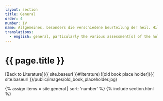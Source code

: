 ```yaml
---
layout: section
title: General
order: 4
number: IV
name: Allgemeines, besonders die verschiedene beurteilung der heil. Hildegard
translations:
  - english: general, particularly the various assessment[s] of the holy Hildegard
---
```


# {{ page.title }}
[Back to Literature]({{ site.baseurl }}#literature)
![old book place holder]({{ site.baseurl }}/public/images/old_book_placeholder.jpg)

{% assign items = site.general | sort: 'number' %}
{% include section.html %}